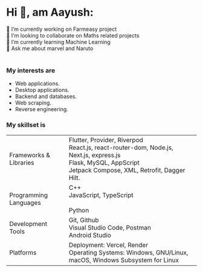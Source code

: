 # Hi 👋, am Aayush:
🔭 I’m currently working on Farmeasy project <br>🤝 I'm looking to collaborate on Maths related projects <br>🌱 I’m currently learning Machine Learning<br>💬 Ask me about marvel and Naruto <br><br>


### My interests are

- Web applications.
- Desktop applications.
- Backend and databases.
- Web scraping.
- Reverse engineering.

### My skillset is

<table>
  <tr>
    <td>Frameworks & Libraries</td>
    <td>
      Flutter, Provider, Riverpod
      <br>
      React.js, react-router-dom, Node.js, Next.js, express.js
      <br>
     Flask, MySQL, AppScript
      <br>
     Jetpack Compose, XML, Retrofit, Dagger Hilt.
    </td>
  </tr>
  <tr>
    <td>Programming Languages</td>
    <td>
       C++
      <br>
      JavaScript, TypeScript
      <br>
        <br>
      Python
    </td>
  </tr>
  <tr>
    <td>Development Tools</td>
    <td>
      Git, Github
      <br>
      Visual Studio Code, Postman
      <br>
      Android Studio
    </td>
  </tr>
  <tr>
    <td>Platforms</td>
    <td>
      Deployment:  Vercel, Render
      <br>
      Operating Systems: Windows, GNU/Linux, macOS, Windows Subsystem for Linux
    </td>
  </tr>
</table>





